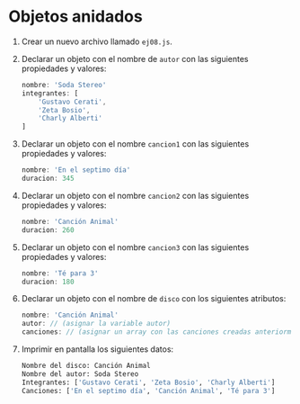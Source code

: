 # Objetos anidados

1. Crear un nuevo archivo llamado `ej08.js`.

1. Declarar un objeto con el nombre de `autor` con las siguientes propiedades y valores:

    ```javascript
    nombre: 'Soda Stereo'
    integrantes: [
        'Gustavo Cerati',
        'Zeta Bosio',
        'Charly Alberti'
    ]
    ```

1. Declarar un objeto con el nombre `cancion1` con las siguientes propiedades y valores:

    ```javascript
    nombre: 'En el septimo día'
    duracion: 345
    ```

1. Declarar un objeto con el nombre `cancion2` con las siguientes propiedades y valores:

    ```javascript
    nombre: 'Canción Animal'
    duracion: 260
    ```

1. Declarar un objeto con el nombre `cancion3` con las siguientes propiedades y valores:

    ```javascript
    nombre: 'Té para 3'
    duracion: 180
    ```

1. Declarar un objeto con el nombre de `disco` con los siguientes atributos:

    ```javascript
    nombre: 'Canción Animal'
    autor: // (asignar la variable autor)
    canciones: // (asignar un array con las canciones creadas anteriormente)
    ```

1. Imprimir en pantalla los siguientes datos:

    ```bash
    Nombre del disco: Canción Animal
    Nombre del autor: Soda Stereo
    Integrantes: ['Gustavo Cerati', 'Zeta Bosio', 'Charly Alberti']
    Canciones: ['En el septimo día', 'Canción Animal', 'Té para 3']
    ```
